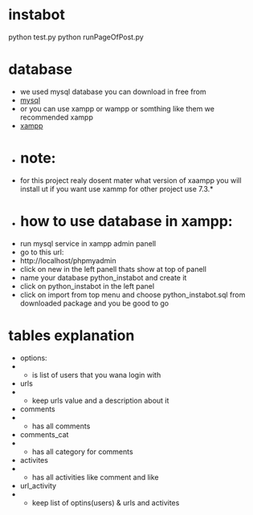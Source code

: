 # instabot
python test.py
python runPageOfPost.py


# database
- we used mysql database you can download in free from 
- [mysql](https://www.mysql.com/downloads/)
- or you can use xampp or wampp or somthing like them we recommended xampp 
- [xampp](https://www.apachefriends.org/download.html)
- # note:
- for this project realy dosent mater what version of xaampp you will install 
ut if you want use xammp for other project use 7.3.*
- # how to use database in xampp:
-  run mysql service in xampp admin panell
- go to this url:
- http://localhost/phpmyadmin
- click on new in the left panell thats show at top of panell 
- name your database python_instabot and create it 
- click on python_instabot in the left panel 
- click on import from top menu and choose python_instabot.sql from downloaded package and you be good to go 
# tables explanation
- options: 
- - is list of users that you wana login with
- urls 
- - keep urls value and a description about it
- comments
- - has all comments 
- comments_cat
- - has all category for comments
- activites
- - has all activities like comment and like
- url_activity
- - keep list of optins(users) & urls and activites
